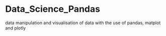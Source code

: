 # Data_Science_Pandas
data manipulation and visualisation of data with the use of pandas, matplot and plotly

